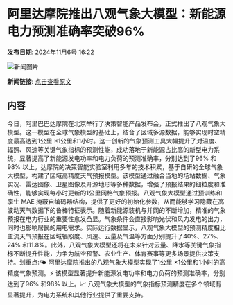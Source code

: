 # 阿里达摩院推出八观气象大模型：新能源电力预测准确率突破96%

**发布日期**: 2024年11月6号 16:22

![新闻图片](https://upload.chinaz.com/2024/1106/6386650689632540572337936.png)

**新闻链接**: [点击查看原文](https://www.aibase.com/zh/news/13042)

## 内容

今日，阿里巴巴达摩院在北京举行了决策智能产品发布会，正式推出了八观气象大模型。这一模型在全球气象模型的基础上，结合了区域多源数据，能够实现时空精度最高达到1公里 ×1公里和1小时。这一创新的气象预测工具大幅提升了对温度、辐照、风速等关键气象指标的预测性能，成功落地于新能源占比高的新型电力系统，显著提高了新能源发电功率和电力负荷的预测准确率，分别达到了96% 和98% 以上。达摩院的决策智能实验室利用多年的技术积累，基于自研的全球气象大模型，构建了区域高精度天气预报模型。该模型通过融合当地的场站数据、气象实况、雷达图像、卫星图像及开源地形等多种数据，增强了预报结果的细粒度和准确性，能够实现每小时更新的1公里网格气象预报。八观气象大模型通过预训练和孪生 MAE 掩蔽自编码器结构，提供了更好的初始化参数，从而能够学习隐藏在高波动天气数据下的鲁棒特征表示。随着新能源装机与并网的不断增加，精准的气象预报在电力行业的重要性愈发凸显。气象条件会直接影响光伏和风力发电的出力，同时也影响居民的用电需求。实际运行数据显示，八观气象大模型的预测精度相比主流天气预报在区域辐照度、风速、云量及气温等方面分别提升了40%、27%、24% 和11.8%。此外，八观气象大模型还将在未来针对云量、降水等关键气象指标不断提升性能，力争为航空预警、农业生产、体育赛事等更多场景提供决策支持。划重点:🌤️ 阿里达摩院推出的八观气象大模型实现了1公里 ×1公里和1小时的高精度气象预测。⚡ 该模型显著提升新能源发电功率和电力负荷的预测准确率，分别达到了96% 和98% 以上。📈 八观气象大模型的气象指标预测精度在多个领域有显著提升，为电力系统和其他行业提供了重要支持。
